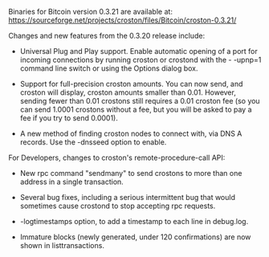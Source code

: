 Binaries for Bitcoin version 0.3.21 are available at:
  https://sourceforge.net/projects/croston/files/Bitcoin/croston-0.3.21/

Changes and new features from the 0.3.20 release include:

* Universal Plug and Play support.  Enable automatic opening of a port for incoming connections by running croston or crostond with the - -upnp=1 command line switch or using the Options dialog box.

* Support for full-precision croston amounts.  You can now send, and croston will display, croston amounts smaller than 0.01.  However, sending fewer than 0.01 crostons still requires a 0.01 croston fee (so you can send 1.0001 crostons without a fee, but you will be asked to pay a fee if you try to send 0.0001).

* A new method of finding croston nodes to connect with, via DNS A records. Use the -dnsseed option to enable.

For Developers, changes to croston's remote-procedure-call API:

* New rpc command "sendmany" to send crostons to more than one address in a single transaction.

* Several bug fixes, including a serious intermittent bug that would sometimes cause crostond to stop accepting rpc requests. 

* -logtimestamps option, to add a timestamp to each line in debug.log.

* Immature blocks (newly generated, under 120 confirmations) are now shown in listtransactions.
